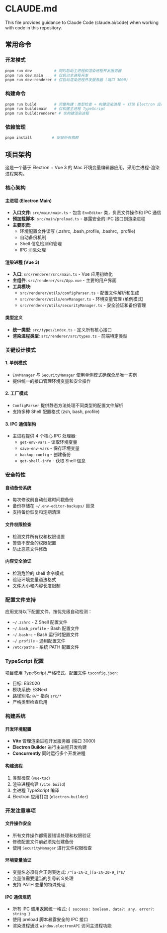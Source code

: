 # CLAUDE.md

This file provides guidance to Claude Code (claude.ai/code) when working with code in this repository.

## 常用命令

### 开发模式
```bash
pnpm run dev          # 同时启动主进程和渲染进程开发服务器
pnpm run dev:main     # 仅启动主进程开发
pnpm run dev:renderer # 仅启动渲染进程开发服务器 (端口 3000)
```

### 构建命令
```bash
pnpm run build        # 完整构建：类型检查 + 构建渲染进程 + 打包 Electron 应用
pnpm run build:main   # 仅构建主进程 TypeScript
pnpm run build:renderer # 仅构建渲染进程
```

### 依赖管理
```bash
pnpm install         # 安装所有依赖
```

## 项目架构

这是一个基于 Electron + Vue 3 的 Mac 环境变量编辑器应用，采用主进程-渲染进程架构。

### 核心架构

#### 主进程 (Electron Main)
- **入口文件**: `src/main/main.ts` - 包含 `EnvEditor` 类，负责文件操作和 IPC 通信
- **预加载脚本**: `src/main/preload.ts` - 暴露安全的 IPC 接口到渲染进程
- **主要职责**:
  - 环境配置文件读写 (.zshrc, .bash_profile, .bashrc, .profile)
  - 自动备份机制
  - Shell 信息检测和管理
  - IPC 消息处理

#### 渲染进程 (Vue 3)
- **入口**: `src/renderer/src/main.ts` - Vue 应用初始化
- **主组件**: `src/renderer/src/App.vue` - 主要的用户界面
- **工具模块**:
  - `src/renderer/utils/configParser.ts` - 配置文件解析和生成
  - `src/renderer/utils/envManager.ts` - 环境变量管理 (单例模式)
  - `src/renderer/utils/securityManager.ts` - 安全验证和备份管理

#### 类型定义
- **统一类型**: `src/types/index.ts` - 定义所有核心接口
- **渲染进程类型**: `src/renderer/src/types.ts` - 前端特定类型

### 关键设计模式

#### 1. 单例模式
- `EnvManager` 与 `SecurityManager` 使用单例模式确保全局唯一实例
- 提供统一的接口管理环境变量和安全操作

#### 2. 工厂模式
- `ConfigParser` 提供静态方法处理不同类型的配置文件解析
- 支持多种 Shell 配置格式 (zsh, bash, profile)

#### 3. IPC 通信架构
- 主进程提供 4 个核心 IPC 处理器:
  - `get-env-vars` - 读取环境变量
  - `save-env-vars` - 保存环境变量
  - `backup-config` - 创建备份
  - `get-shell-info` - 获取 Shell 信息

### 安全特性

#### 自动备份系统
- 每次修改前自动创建时间戳备份
- 备份存储在 `~/.env-editor-backups/` 目录
- 支持备份恢复和定期清理

#### 文件权限检查
- 检测文件所有权和权限设置
- 警告不安全的权限配置
- 防止恶意文件修改

#### 内容安全验证
- 检测危险的 shell 命令模式
- 验证环境变量语法格式
- 文件大小和内容长度限制

### 配置文件支持

应用支持以下配置文件，按优先级自动检测：
- `~/.zshrc` - Z Shell 配置文件
- `~/.bash_profile` - Bash 配置文件
- `~/.bashrc` - Bash 运行时配置文件
- `~/.profile` - 通用配置文件
- `/etc/paths` - 系统 PATH 配置文件

### TypeScript 配置

项目使用 TypeScript 严格模式，配置文件 `tsconfig.json`:
- 目标: ES2020
- 模块系统: ESNext
- 路径别名: `@/*` 指向 `src/*`
- 严格类型检查启用

### 构建系统

#### 开发环境配置
- **Vite** 管理渲染进程开发服务器 (端口 3000)
- **Electron Builder** 进行主进程开发构建
- **Concurrently** 同时运行多个开发进程

#### 构建流程
1. 类型检查 (`vue-tsc`)
2. 渲染进程构建 (`vite build`)
3. 主进程 TypeScript 编译
4. Electron 应用打包 (`electron-builder`)

### 开发注意事项

#### 文件操作安全
- 所有文件操作都需要错误处理和权限验证
- 修改配置文件前必须先创建备份
- 使用 `SecurityManager` 进行文件权限检查

#### 环境变量验证
- 变量名必须符合正则表达式: `/^[a-zA-Z_][a-zA-Z0-9_]*$/`
- 变量值需要适当的引号转义处理
- 支持 PATH 变量的特殊处理

#### IPC 通信规范
- 所有 IPC 调用返回统一格式: `{ success: boolean, data?: any, error?: string }`
- 使用 preload 脚本暴露安全的 IPC 接口
- 渲染进程通过 `window.electronAPI` 访问主进程功能
